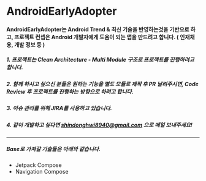 # AndroidEarlyAdopter

#### AndroidEarlyAdopter는 Android Trend & 최신 기술을 반영하는것을 기반으로 하고, 프로젝트 컨셉은 Android 개발자에게 도움이 되는 앱을 만드려고 합니다. ( 인재채용, 개발 정보 등 )

##### 1. 프로젝트는 Clean Architecture - Multi Module 구조로 프로젝트를 진행하려고 합니다.
##### 2. 함께 하시고 싶으신 분들은 원하는 기능을 별도 모듈로 제작 후 PR 날려주시면, Code Review 후 프로젝트를 진행하는 방향으로 하려고 합니다.
##### 3. 이슈 관리를 위해 JIRA를 사용하고 있습니다. 
##### 4. 같이 개발하고 싶다면 shindonghwi8940@gmail.com 으로 메일 보내주세요!
------------------------------------------------------------

##### Base로 가져갈 기술들은 아래와 같습니다.
  - Jetpack Compose
  - Navigation Compose

